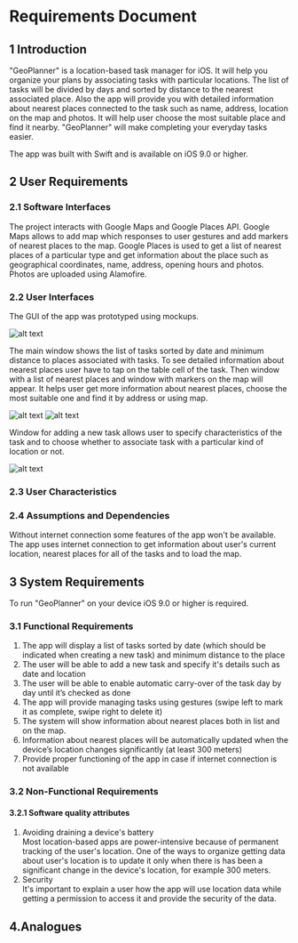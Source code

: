 # Requirements Document
## 1 Introduction  
"GeoPlanner" is a location-based task manager for iOS. It will help you organize your plans by associating tasks with particular locations. The list of tasks will be divided by days and sorted by distance to the nearest associated place. Also the app will provide you with detailed information about nearest places connected to the task such as name, address, location on the map and photos. It will help user choose the most suitable place and find it nearby. "GeoPlanner" will make completing your everyday tasks easier.

The app was built with Swift and is available on iOS 9.0 or higher.

## 2 User Requirements
### 2.1 Software Interfaces
The project interacts with Google Maps and Google Places API. Google Maps allows to add map which responses to user gestures and add markers of nearest places to the map. Google Places is used to get a list of nearest places of a particular type and get information about the place such as geographical coordinates, name, address, opening hours and photos. Photos are uploaded using Alamofire.

### 2.2 User Interfaces
The GUI of the app was prototyped using mockups. 

![alt text](https://github.com/polinadulko/GeoPlanner/blob/master/Mockups/TasksList.png)

The main window shows the list of tasks sorted by date and minimum distance to places associated with tasks. To see detailed information about nearest places user have to tap on the table cell of the task. Then window with a list of nearest places and window with markers on the map will appear. It helps user get more information about nearest places, choose the most suitable one and find it by address or using map. 

![alt text](https://github.com/polinadulko/GeoPlanner/blob/master/Mockups/PlacesList.png)
![alt text](https://github.com/polinadulko/GeoPlanner/blob/master/Mockups/PlacesOnTheMap.png)

Window for adding a new task allows user to specify characteristics of the task and to choose whether to associate task with a particular kind of location or not.

![alt text](https://github.com/polinadulko/GeoPlanner/blob/master/Mockups/AddingNewTask.png)

### 2.3 User Characteristics
### 2.4 Assumptions and Dependencies
Without internet connection some features of the app won't be available. The app uses internet connection to get information about user's current location, nearest places for all of the tasks and to load the map. 
## 3 System Requirements
To run "GeoPlanner" on your device iOS 9.0 or higher is required.
### 3.1 Functional Requirements
1. The app will display a list of tasks sorted by date (which should be indicated when creating a new task) and minimum distance to the place
2. The user will be able to add a new task and specify it's details such as date and location
3. The user will be able to enable automatic carry-over of the task day by day until it’s checked as done
4. The app will provide managing tasks using gestures (swipe left to mark it as complete, swipe right to delete it)
5. The system will show information about nearest places both in list and on the map.
6. Information about nearest places will be automatically updated when the device’s location changes significantly (at least 300 meters)
7. Provide proper functioning of the app in case if internet connection is not available
### 3.2 Non-Functional Requirements
#### 3.2.1 Software quality attributes
1. Avoiding draining a device's battery  
Most location-based apps are power-intensive because of permanent tracking of the user's location. One of the ways to organize getting data about user's location is to update it only when there is has been a significant change in the device's location, for example 300 meters.
2. Security  
It's important to explain a user how the app will use location data while getting a permission to access it and provide the security of the data.
## 4.Analogues
